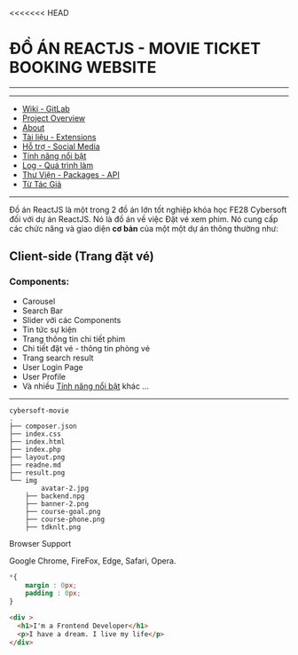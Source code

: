 <<<<<<< HEAD
# ĐỒ ÁN REACTJS - MOVIE TICKET BOOKING WEBSITE

___

---
+ [Wiki - GitLab](https://gitlab.com/php1301/DoAnReactJS/-/wikis/Project-Wiki-about)
+ [Project Overview](https://www.youtube.com/watch?v=__gm2ttLUiI)
+ [About](https://github.com/php1301/DoAnReactJS/blob/master/Developer/About.md)
+ [Tài liệu - Extensions](https://github.com/php1301/DoAnReactJS/blob/master/Developer/docs.md)
+ [Hỗ trợ - Social Media](https://www.facebook.com/dioxittdn.phucprobb)
+ [Tính năng nổi bật](https://github.com/php1301/DoAnReactJS/blob/master/Developer/SpecialFeatures.md)
+ [Log - Quá trình làm ](https://github.com/php1301/DoAnReactJS/tree/master/Developer/PROGRESS)
+ [Thư Viện - Packages - API](https://github.com/php1301/DoAnReactJS/blob/master/Developer/Packages.md)
+ [Từ Tác Giả](https://github.com/php1301/DoAnReactJS/edit/master/Developer/Info.md)



---
Đồ án ReactJS là một trong 2 đồ án lớn tốt nghiệp khóa học FE28 Cybersoft đối với dự án ReactJS. Nó là đồ án về việc Đặt vé xem phim. Nó cung cấp các chức năng và giao diện **cơ bản** của một một dự án thông thường như:
## Client-side (Trang đặt vé)
### Components:
+ Carousel
+ Search Bar
+ Slider với các Components
+ Tin tức sự kiện
+ Trang thông tin chi tiết phim
+ Chi tiết đặt vé - thông tin phòng vé
+ Trang search result
+ User Login Page
+ User Profile
+ Và nhiều  [Tính năng nổi bật](https://github.com/php1301/DoAnReactJS/blob/master/Developer/SpecialFeatures.md) khác
...
***
```
cybersoft-movie
.
├── composer.json
├── index.css
├── index.html
├── index.php
├── layout.png
├── readne.md
├── result.png
└── img
        avatar-2.jpg
    ├── backend.npg
    ├── banner-2.png
    ├── course-goal.png
    ├── course-phone.png
    ├── tdknlt.png

```
Browser Support

Google Chrome, FireFox, Edge, Safari, Opera.

```css
*{
    margin : 0px;
    padding : 0px;
}
```

```html
<div >
  <h1>I'm a Frontend Developer</h1>
  <p>I have a dream. I live my life</p>
</div>
```
